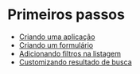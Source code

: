 # Primeiros passos

* [Criando uma aplicação](crm/first-steps/step-1.md)
* [Criando um formulário](crm/first-steps/step-2.md)
* [Adicionando filtros na listagem](crm/first-steps/step-3.md)
* [Customizando resultado de busca](crm/first-steps/step-4.md)
